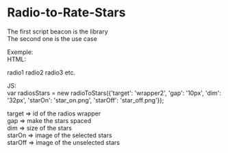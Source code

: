 # Radio-to-Rate-Stars

The first script beacon is the library  
The second one is the use case  

Exemple:  
HTML:  
<div class="sc-formfield-input-wrapper" id="wrapper2">  
  radio1  
  radio2  
  radio3  
  etc.
</div> 

JS:  
var radiosStars = new radioToStars({'target': 'wrapper2', 'gap': '10px', 'dim': '32px', 'starOn': 'star_on.png', 'starOff': 'star_off.png'});

target => id of the radios wrapper  
gap => make the stars spaced  
dim => size of the stars  
starOn => image of the selected stars  
starOff => image of the unselected stars
